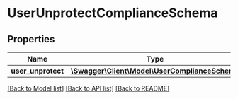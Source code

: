 # UserUnprotectComplianceSchema

## Properties
Name | Type | Description | Notes
------------ | ------------- | ------------- | -------------
**user_unprotect** | [**\Swagger\Client\Model\UserComplianceSchema**](UserComplianceSchema.md) |  | 

[[Back to Model list]](../../README.md#documentation-for-models) [[Back to API list]](../../README.md#documentation-for-api-endpoints) [[Back to README]](../../README.md)


